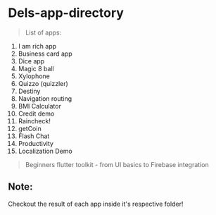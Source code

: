 # Dels-app-directory

> List of apps:
1.  I am rich app
2.  Business card app
3.  Dice app
4.  Magic 8 ball
5.  Xylophone
6.  Quizzo (quizzler)
7.  Destiny
8.  Navigation routing
9.  BMI Calculator
10. Credit demo
11. Raincheck!
12. getCoin
13. Flash Chat
14. Productivity
15. Localization Demo

> Beginners flutter toolkit - from UI basics to Firebase integration

## Note: 
Checkout the result of each app inside it's respective folder!
